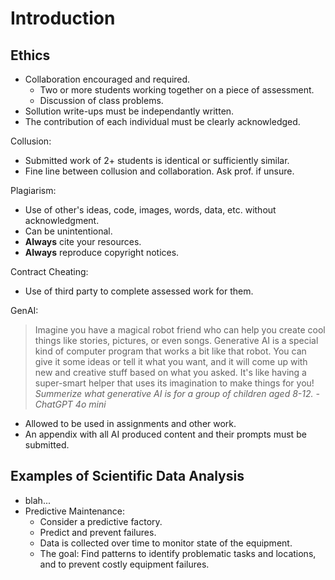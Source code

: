 # Introduction

## Ethics

+ Collaboration encouraged and required.
  - Two or more students working together on a piece of assessment.
  - Discussion of class problems.
+ Sollution write-ups must be independantly written.
+ The contribution of each individual must be clearly acknowledged.

Collusion:
+ Submitted work of 2+ students is identical or sufficiently similar.
+ Fine line between collusion and collaboration. Ask prof. if unsure.

Plagiarism:
+ Use of other's ideas, code, images, words, data, etc. without acknowledgment.
+ Can be unintentional.
+ **Always** cite your resources.
+ **Always** reproduce copyright notices.

Contract Cheating:
+ Use of third party to complete assessed work for them.

GenAI:

> Imagine you have a magical robot friend who can help you create cool things
> like stories, pictures, or even songs. Generative AI is a special kind of
> computer program that works a bit like that robot. You can give it some ideas or
> tell it what you want, and it will come up with new and creative stuff based on
> what you asked. It's like having a super-smart helper that uses its imagination
> to make things for you!  
> _Summerize what generative AI is for a group of children aged 8-12. - ChatGPT 4o mini_

+ Allowed to be used in assignments and other work.
+ An appendix with all AI produced content and their prompts must be submitted.

## Examples of Scientific Data Analysis

+ blah...
+ Predictive Maintenance:
  - Consider a predictive factory.
  - Predict and prevent failures.
  - Data is collected over time to monitor state of the equipment.
  - The goal: Find patterns to identify problematic tasks and locations,
    and to prevent costly equipment failures.

